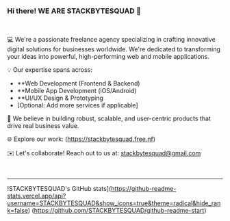 ### Hi there! WE ARE STACKBYTESQUAD 👋

<br>

💻 We're a passionate freelance agency specializing in crafting innovative digital solutions for businesses worldwide. We're dedicated to transforming your ideas into powerful, high-performing web and mobile applications.

💡 Our expertise spans across:
- **Web Development (Frontend & Backend)
- **Mobile App Development (iOS/Android)
- **UI/UX Design & Prototyping
- [Optional: Add more services if applicable]

🚀 We believe in building robust, scalable, and user-centric products that drive real business value.

🌐 Explore our work: (https://stackbytesquad.free.nf)

✉️ Let's collaborate! Reach out to us at: stackbytesquad@gmail.com
 

<br>

---

!STACKBYTESQUAD's GitHub stats](https://github-readme-stats.vercel.app/api?username=STACKBYTESQUAD&show_icons=true&theme=radical&hide_rank=false)
(https://github.com/STACKBYTESQUAD/github-readme-start)
